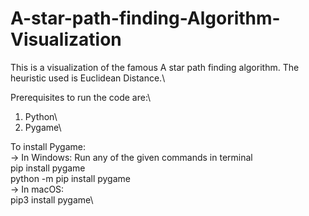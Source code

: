 # A-star-path-finding-Algorithm-Visualization

This is a visualization of the famous A star path finding algorithm. The heuristic used is Euclidean Distance.\


Prerequisites to run the code are:\
  1. Python\
  2. Pygame\
  
To install Pygame:\
  -> In Windows: Run any of the given commands in terminal\
      pip install pygame\
      python -m pip install pygame\
  -> In macOS:\
      pip3 install pygame\
